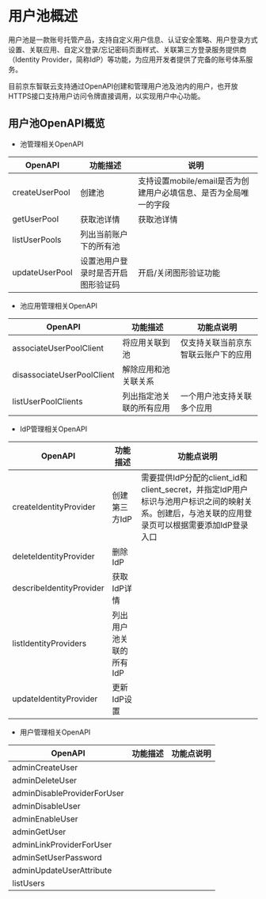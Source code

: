# 用户池概述

用户池是一款账号托管产品，支持自定义用户信息、认证安全策略、用户登录方式设置、关联应用、自定义登录/忘记密码页面样式、关联第三方登录服务提供商（Identity Provider，简称IdP）等功能，为应用开发者提供了完备的账号体系服务。

目前京东智联云支持通过OpenAPI创建和管理用户池及池内的用户，也开放HTTPS接口支持用户访问令牌直接调用，以实现用户中心功能。

## 用户池OpenAPI概览

* 池管理相关OpenAPI

| OpenAPI | 功能描述 | 说明 |
| ------- | ------- | -------- |
| createUserPool | 创建池 | 支持设置mobile/email是否为创建用户必填信息、是否为全局唯一的字段 |
| getUserPool | 获取池详情 | 获取池详情|
| listUserPools | 列出当前账户下的所有池 | |
| updateUserPool | 设置池用户登录时是否开启图形验证码 | 开启/关闭图形验证功能 |

* 池应用管理相关OpenAPI

| OpenAPI | 功能描述 | 功能点说明 |
| ------- | ------- | -------- |
| associateUserPoolClient | 将应用关联到池 | 仅支持关联当前京东智联云账户下的应用 |
| disassociateUserPoolClient | 解除应用和池关联关系 | |
| listUserPoolClients | 列出指定池关联的所有应用 | 一个用户池支持关联多个应用 |

* IdP管理相关OpenAPI

| OpenAPI | 功能描述 | 功能点说明 |
| ------- | ------- | -------- |
| createIdentityProvider | 创建第三方IdP | 需要提供IdP分配的client_id和client_secret，并指定IdP用户标识与池用户标识之间的映射关系。创建后，与池关联的应用登录页可以根据需要添加IdP登录入口 | |
| deleteIdentityProvider | 删除IdP | |
| describeIdentityProvider | 获取IdP详情 | |
| listIdentityProviders | 列出用户池关联的所有IdP | |
| updateIdentityProvider | 更新IdP设置 | |

* 用户管理相关OpenAPI

| OpenAPI | 功能描述 | 功能点说明 |
| ------- | ------- | -------- |
| adminCreateUser | 
| adminDeleteUser |
| adminDisableProviderForUser |
| adminDisableUser |
| adminEnableUser |
| adminGetUser |
| adminLinkProviderForUser |
| adminSetUserPassword |
| adminUpdateUserAttribute |
| listUsers |
